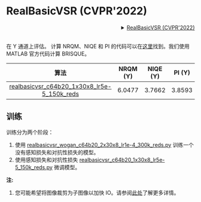 # RealBasicVSR (CVPR'2022)

<!-- [ALGORITHM] -->

<details>
<summary align="right"><a href="https://arxiv.org/abs/2111.12704">RealBasicVSR (CVPR'2022)</a></summary>

```bibtex
@InProceedings{chan2022investigating,
  author = {Chan, Kelvin C.K. and Zhou, Shangchen and Xu, Xiangyu and Loy, Chen Change},
  title = {RealBasicVSR: Investigating Tradeoffs in Real-World Video Super-Resolution},
  booktitle = {Proceedings of the IEEE conference on computer vision and pattern recognition},
  year = {2022}
}
```

</details>

<br/>

在 Y 通道上评估。 计算 NRQM、NIQE 和 PI 的代码可以在[这里](https://github.com/roimehrez/PIRM2018)找到。我们使用 MATLAB 官方代码计算 BRISQUE。

|                                                             算法                                                             | NRQM (Y) | NIQE (Y) | PI (Y) | BRISQUE (Y) |                                                                                                                                         Download                                                                                                                                         |
|:------------------------------------------------------------------------------------------------------------------------------:|:--------:|:--------:|:------:|:-----------:|:----------------------------------------------------------------------------------------------------------------------------------------------------------------------------------------------------------------------------------------------------------------------------------------:|
| [realbasicvsr_c64b20_1x30x8_lr5e-5_150k_reds](/configs/restorers/real_basicvsr/realbasicvsr_c64b20_1x30x8_lr5e-5_150k_reds.py) |  6.0477  |  3.7662  | 3.8593 |    29.030   | [model](https://download.openmmlab.com/mmediting/restorers/real_basicvsr/realbasicvsr_c64b20_1x30x8_lr5e-5_150k_reds_20211104-52f77c2c.pth)/[log](https://download.openmmlab.com/mmediting/restorers/real_basicvsr/realbasicvsr_c64b20_1x30x8_lr5e-5_150k_reds_20211104_183640.log.json) |

## 训练

训练分为两个阶段：
1. 使用 [realbasicvsr_wogan_c64b20_2x30x8_lr1e-4_300k_reds.py](realbasicvsr_wogan_c64b20_2x30x8_lr1e-4_300k_reds.py) 训练一个没有感知损失和对抗性损失的模型。
2. 使用感知损失和对抗性损失 [realbasicvsr_c64b20_1x30x8_lr5e-5_150k_reds.py](realbasicvsr_c64b20_1x30x8_lr5e-5_150k_reds.py) 微调模型。

**注:**
1. 您可能希望将图像裁剪为子图像以加快 IO。请参阅[此处](/tools/data/super-resolution/reds/preprocess_reds_dataset.py)了解更多详情。
